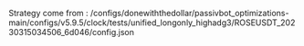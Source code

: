 Strategy come from : /configs/donewiththedollar/passivbot_optimizations-main/configs/v5.9.5/clock/tests/unified_longonly_highadg3/ROSEUSDT_20230315034506_6d046/config.json